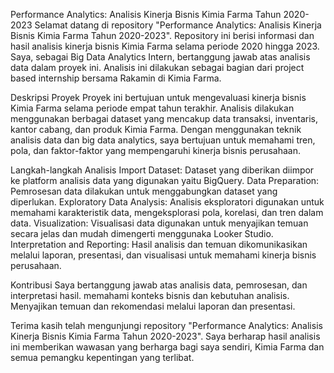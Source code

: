 Performance Analytics: Analisis Kinerja Bisnis Kimia Farma Tahun 2020-2023 Selamat datang di repository "Performance Analytics: Analisis Kinerja Bisnis Kimia Farma Tahun 2020-2023". Repository ini berisi informasi dan hasil analisis kinerja bisnis Kimia Farma selama periode 2020 hingga 2023. Saya, sebagai Big Data Analytics Intern, bertanggung jawab atas analisis data dalam proyek ini. Analisis ini dilakukan sebagai bagian dari project based internship bersama Rakamin di Kimia Farma.

Deskripsi Proyek Proyek ini bertujuan untuk mengevaluasi kinerja bisnis Kimia Farma selama periode empat tahun terakhir. Analisis dilakukan menggunakan berbagai dataset yang mencakup data transaksi, inventaris, kantor cabang, dan produk Kimia Farma. Dengan menggunakan teknik analisis data dan big data analytics, saya bertujuan untuk memahami tren, pola, dan faktor-faktor yang mempengaruhi kinerja bisnis perusahaan.

Langkah-langkah Analisis Import Dataset: Dataset yang diberikan diimpor ke platform analisis data yang digunakan yaitu BigQuery. Data Preparation: Pemrosesan data dilakukan untuk menggabungkan dataset yang diperlukan. Exploratory Data Analysis: Analisis eksploratori digunakan untuk memahami karakteristik data, mengeksplorasi pola, korelasi, dan tren dalam data. Visualization: Visualisasi data digunakan untuk menyajikan temuan secara jelas dan mudah dimengerti menggunaka Looker Studio. Interpretation and Reporting: Hasil analisis dan temuan dikomunikasikan melalui laporan, presentasi, dan visualisasi untuk memahami kinerja bisnis perusahaan.

Kontribusi Saya bertanggung jawab atas analisis data, pemrosesan, dan interpretasi hasil. memahami konteks bisnis dan kebutuhan analisis. Menyajikan temuan dan rekomendasi melalui laporan dan presentasi.

Terima kasih telah mengunjungi repository "Performance Analytics: Analisis Kinerja Bisnis Kimia Farma Tahun 2020-2023". Saya berharap hasil analisis ini memberikan wawasan yang berharga bagi saya sendiri, Kimia Farma dan semua pemangku kepentingan yang terlibat.
